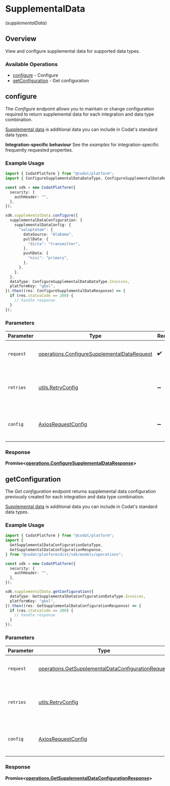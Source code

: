 # SupplementalData
(*supplementalData*)

## Overview

View and configure supplemental data for supported data types.

### Available Operations

* [configure](#configure) - Configure
* [getConfiguration](#getconfiguration) - Get configuration

## configure

The *Configure* endpoint allows you to maintain or change configuration required to return supplemental data for each integration and data type combination.

[Supplemental data](https://docs.codat.io/using-the-api/additional-data) is additional data you can include in Codat's standard data types.

**Integration-specific behaviour**
See the *examples* for integration-specific frequently requested properties.

### Example Usage

```typescript
import { CodatPlatform } from "@codat/platform";
import { ConfigureSupplementalDataDataType, ConfigureSupplementalDataResponse } from "@codat/platform/dist/sdk/models/operations";

const sdk = new CodatPlatform({
  security: {
    authHeader: "",
  },
});

sdk.supplementalData.configure({
  supplementalDataConfiguration: {
    supplementalDataConfig: {
      "voluptatem": {
        dataSource: "Alabama",
        pullData: {
          "dicta": "transmitter",
        },
        pushData: {
          "nisi": "primary",
        },
      },
    },
  },
  dataType: ConfigureSupplementalDataDataType.Invoices,
  platformKey: "gbol",
}).then((res: ConfigureSupplementalDataResponse) => {
  if (res.statusCode == 200) {
    // handle response
  }
});
```

### Parameters

| Parameter                                                                                                  | Type                                                                                                       | Required                                                                                                   | Description                                                                                                |
| ---------------------------------------------------------------------------------------------------------- | ---------------------------------------------------------------------------------------------------------- | ---------------------------------------------------------------------------------------------------------- | ---------------------------------------------------------------------------------------------------------- |
| `request`                                                                                                  | [operations.ConfigureSupplementalDataRequest](../../models/operations/configuresupplementaldatarequest.md) | :heavy_check_mark:                                                                                         | The request object to use for the request.                                                                 |
| `retries`                                                                                                  | [utils.RetryConfig](../../models/utils/retryconfig.md)                                                     | :heavy_minus_sign:                                                                                         | Configuration to override the default retry behavior of the client.                                        |
| `config`                                                                                                   | [AxiosRequestConfig](https://axios-http.com/docs/req_config)                                               | :heavy_minus_sign:                                                                                         | Available config options for making requests.                                                              |


### Response

**Promise<[operations.ConfigureSupplementalDataResponse](../../models/operations/configuresupplementaldataresponse.md)>**


## getConfiguration

The *Get configuration* endpoint returns supplemental data configuration previously created for each integration and data type combination.

[Supplemental data](https://docs.codat.io/using-the-api/additional-data) is additional data you can include in Codat's standard data types.

### Example Usage

```typescript
import { CodatPlatform } from "@codat/platform";
import {
  GetSupplementalDataConfigurationDataType,
  GetSupplementalDataConfigurationResponse,
} from "@codat/platform/dist/sdk/models/operations";

const sdk = new CodatPlatform({
  security: {
    authHeader: "",
  },
});

sdk.supplementalData.getConfiguration({
  dataType: GetSupplementalDataConfigurationDataType.Invoices,
  platformKey: "gbol",
}).then((res: GetSupplementalDataConfigurationResponse) => {
  if (res.statusCode == 200) {
    // handle response
  }
});
```

### Parameters

| Parameter                                                                                                                | Type                                                                                                                     | Required                                                                                                                 | Description                                                                                                              |
| ------------------------------------------------------------------------------------------------------------------------ | ------------------------------------------------------------------------------------------------------------------------ | ------------------------------------------------------------------------------------------------------------------------ | ------------------------------------------------------------------------------------------------------------------------ |
| `request`                                                                                                                | [operations.GetSupplementalDataConfigurationRequest](../../models/operations/getsupplementaldataconfigurationrequest.md) | :heavy_check_mark:                                                                                                       | The request object to use for the request.                                                                               |
| `retries`                                                                                                                | [utils.RetryConfig](../../models/utils/retryconfig.md)                                                                   | :heavy_minus_sign:                                                                                                       | Configuration to override the default retry behavior of the client.                                                      |
| `config`                                                                                                                 | [AxiosRequestConfig](https://axios-http.com/docs/req_config)                                                             | :heavy_minus_sign:                                                                                                       | Available config options for making requests.                                                                            |


### Response

**Promise<[operations.GetSupplementalDataConfigurationResponse](../../models/operations/getsupplementaldataconfigurationresponse.md)>**

